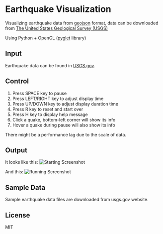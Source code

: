 Earthquake Visualization
========================

Visualizing earthquake data from [geojson](http://geojson.org/) format, data can be downloaded from [The United States Geological Survey (USGS)](http://usgs.gov)

Using Python + OpenGL ([pyglet](http://www.pyglet.org) library)


## Input

Earthquake data can be found in [USGS.gov](http://earthquake.usgs.gov/earthquakes/search/).


## Control

1. Press SPACE key to pause
2. Press LEFT/RIGHT key to adjust display time
3. Press UP/DOWN key to adjust display duration time
4. Press R key to reset and start over
5. Press H key to display help message
6. Click a quake, bottom-left corner will show its info
7. Hover a quake during pause will also show its info

There might be a performance lag due to the scale of data.


## Output

It looks like this:
![Starting Screenshot](http://ww1.sinaimg.cn/large/9a79eae3jw1elbo7cquonj20w80kedx4.jpg)

And this:
![Running Screenshot](http://ww2.sinaimg.cn/large/9a79eae3jw1elbo70x5poj20w80ke7mc.jpg)


## Sample Data

Sample earthquake data files are downloaded from usgs.gov website.


## License
MIT
